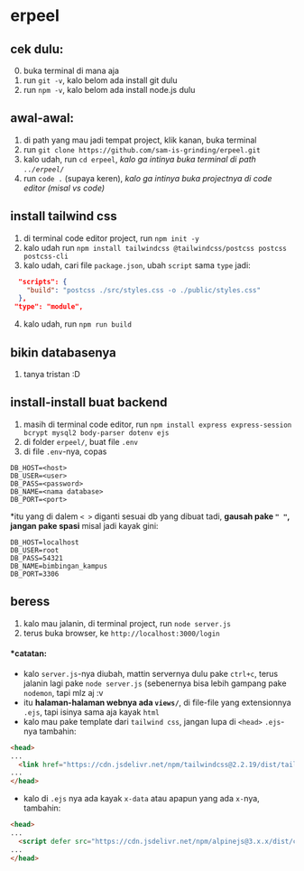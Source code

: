 # erpeel

## cek dulu:
0. buka terminal di mana aja
1. run `git -v`, kalo belom ada install git dulu
2. run `npm -v`, kalo belom ada install node.js dulu

## awal-awal:
1. di path yang mau jadi tempat project, klik kanan, buka terminal
2. run `git clone https://github.com/sam-is-grinding/erpeel.git`
3. kalo udah, run `cd erpeel`, _kalo ga intinya buka terminal di path `../erpeel/`_
4. run `code .` (supaya keren), _kalo ga intinya buka projectnya di code editor (misal vs code)_

## install tailwind css
1. di terminal code editor project, run `npm init -y`
2. kalo udah run `npm install tailwindcss @tailwindcss/postcss postcss postcss-cli`
3. kalo udah, cari file `package.json`, ubah `script` sama `type` jadi:
``` json
  "scripts": {
    "build": "postcss ./src/styles.css -o ./public/styles.css"
  },
 "type": "module",
```
4. kalo udah, run `npm run build`

## bikin databasenya
1. tanya tristan :D

## install-install buat backend
1. masih di terminal code editor, run `npm install express express-session bcrypt mysql2 body-parser dotenv ejs`
2. di folder `erpeel/`, buat file `.env`
3. di file `.env`-nya, copas
``` env
DB_HOST=<host>
DB_USER=<user>
DB_PASS=<password>
DB_NAME=<nama database>
DB_PORT=<port>
```
*itu yang di dalem `< >` diganti sesuai db yang dibuat tadi, **gausah pake `" "`, jangan pake spasi**
misal jadi kayak gini:
``` env
DB_HOST=localhost
DB_USER=root
DB_PASS=54321
DB_NAME=bimbingan_kampus
DB_PORT=3306
```

## beress
1. kalo mau jalanin, di terminal project, run `node server.js`
2. terus buka browser, ke `http://localhost:3000/login`


#### *catatan:
- kalo `server.js`-nya diubah, mattin servernya dulu pake `ctrl+c`, terus jalanin lagi pake `node server.js` (sebenernya bisa lebih gampang pake `nodemon`, tapi mlz aj :v
- itu **halaman-halaman webnya ada `views/`**, di file-file yang extensionnya `.ejs`, tapi isinya sama aja kayak `html`
- kalo mau pake template dari `tailwind css`, jangan lupa di `<head>` `.ejs`-nya tambahin:
``` html
<head>
...
  <link href="https://cdn.jsdelivr.net/npm/tailwindcss@2.2.19/dist/tailwind.min.css" rel="stylesheet">
...
</head>
```
- kalo di `.ejs` nya ada kayak `x-data` atau apapun yang ada `x-`nya, tambahin:
``` html
<head>
...
  <script defer src="https://cdn.jsdelivr.net/npm/alpinejs@3.x.x/dist/cdn.min.js"></script>
...
</head>
```
